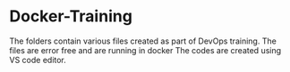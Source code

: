 # Docker-Training

The folders contain various files created as part of DevOps training. 
The files are error free and are running in docker
The codes are created using VS code editor.
